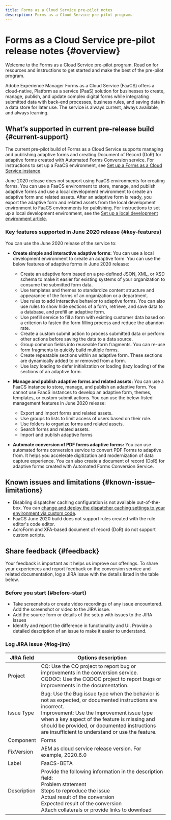 ```yaml
---
title: Forms as a Cloud Service pre-pilot notes
description: Forms as a Cloud Service pre-pilot program.
---
```


# Forms as a Cloud Service pre-pilot release notes {#overview}

Welcome to the Forms as a Cloud Service pre-pilot program. Read on for resources and instructions to get started and make the best of the pre-pilot program.

Adobe Experience Manager Forms as a Cloud Service (FaaCS) offers a cloud-native, Platform as a service (PaaS) solution for businesses to create, manage, publish, and update complex digital forms while integrating submitted data with back-end processes, business rules, and saving data in a data store for later use. The service is always current, always available, and always learning.

## What’s supported in current pre-release build {#current-support}

The current pre-pilot build of Forms as a Cloud Service supports managing and publishing adaptive forms and creating Document of Record (DoR) for adaptive forms created with Automated Forms Conversion service. For instructions to set up a FaaCS environment, see [Set up a Forms as a Cloud Service instance](setup-forms-cloud-service.md)

June 2020 release does not support using FaaCS environments for creating forms. You can use a FaaCS environment to store, manage, and publish adaptive forms and use a local development environment to create an adaptive form and related assets. After an adaptive form is ready, you export the adaptive form and related assets from the local development environment to FaaCS environments for publishing. For instructions to set up a local development environment, see the [Set up a local development environment article](setup-local-development-environment.md).

### Key features supported in June 2020 release {#key-features}

You can use the June 2020 release of the service to:

* **Create simple and interactive adaptive forms:** You can use a local development environment to create an adaptive form. You can use the below features of adaptive forms in June 2020 release:

  * Create an adaptive form based on a pre-defined JSON, XML, or XSD schema to make it easier for existing systems of your organization to consume the submitted form data.
  * Use templates and themes to standardize content structure and appearance of  the forms of an organization or a department.
  * Use rules to add interactive behavior to adaptive forms. You can also use  rules to show hide sections of a form, retrieve, and save data to a database,  and prefill an adaptive form.
  * Use prefill service to fill a form with existing customer data based on a  criterion to fasten the form filling process and reduce the abandon rate.
  * Create a custom submit action to process submitted data or perform other  actions before saving the data to a data source.
  * Group common fields into reuseable form fragments. You can re-use form  fragments to quickly build multiple forms.
  * Create repeatable sections within an adaptive form. These sections are  dynamically added to or removed from a form.
  * Use lazy loading to defer initialization or loading (lazy loading) of the sections of an adaptive form.

* **Manage and publish adaptive forms and related assets:** You can use a FaaCS instance to store, manage, and publish an adaptive form. You cannot use FaacS instances to develop an adaptive form, themes, templates, or custom submit actions. You can use the below-listed management features in June 2020 release:
    
  * Export and import forms and related assets. 
  * Use groups to lists to limit access of users based on their role.
  * Use folders to organize forms and related assets.
  * Search forms and related assets. 
  * Import and publish adaptive forms


* **Automate conversion of PDF forms adaptive forms:** You can use automated forms conversion service to convert PDF Forms to adaptive from. It helps you accelerate digitization and modernization of data capture experience. You can also create a document of record (DoR) for adaptive forms created with Automated Forms Conversion Service.


<!-- 

## Download the latest pre-pilot software builds {#latest-software}

Download the following software packages for the pre-pilot program to [set up local Forms as a Cloud Service development environment](setup-local-development-environment.md):

|Software   | Download links |
|---|---|
| AEM 6.5 QuickStart  | [AEM 6.5 QuickStart](https://artifactory.corp.adobe.com/artifactory/maven-aem-dev/com/day/cq/cq-quickstart/6.5.0/cq-quickstart-6.5.0.jar)   |
| AEM 6.5 Service Pack 5 (6.5.5)   | [AEM 6.5 Service Pack 5](https://experience.adobe.com/#/downloads/content/software-distribution/en/aem.html?package=/content/software-distribution/en/details.html/content/dam/aem/public/adobe/packages/cq650/servicepack/aem-service-pkg-6.5.5.zip)  |
| AEM 6.5 Forms add-on package  | [AEM Forms add-on package for Linux](https://experience.adobe.com/#/downloads/content/software-distribution/en/aem.html?package=/content/software-distribution/en/details.html/content/dam/aem/public/adobe/packages/cq650/servicepack/fd/AEM-FORMS-6.5.5.0-LX.zip), [AEM Forms add-on package for Windows](https://experience.adobe.com/#/downloads/content/software-distribution/en/aem.html?package=/content/software-distribution/en/details.html/content/dam/aem/public/adobe/packages/cq650/servicepack/fd/AEM-FORMS-6.5.5.0-WIN.zip), [AEM Forms add-on package for Mac OS X](https://experience.adobe.com/#/downloads/content/software-distribution/en/aem.html?package=/content/software-distribution/en/details.html/content/dam/aem/public/adobe/packages/cq650/servicepack/fd/AEM-FORMS-6.5.5.0-OSX.zip) | -->

## Known issues and limitations {#known-issue-limitations}

* Disabling dispatcher caching configuration is not available out-of-the-box. You can [change and deploy the dispatcher caching settings to your environment via custom code](setup-local-development-environment.md). 
* FaaCS June 2020 build does not support rules created with the rule editor's code editor.
* AcroForm and XFA-based document of record (DoR) do not support custom scripts.

## Share feedback {#feedback}

Your feedback is important as it helps us improve our offerings. To share your experiences and report feedback on the conversion service and related documentation, log a JIRA issue with the details listed in the table below.

### Before you start {#before-start}

* Take screenshots or create video recordings of any issue encountered. Add the screenshot or video to the JIRA issue.
* Add the source form or details of the setup with issues to the JIRA issues
* Identify and report the difference in functionality and UI. Provide a detailed description of an issue to make it easier to understand.

### Log JIRA issue {#log-jira}

| JIRA field  | Options description  |
|---|---|
| Project  | CQ: Use the CQ project to report bug or improvements in the conversion service. </br> CQDOC: Use the CQDOC project to report bugs or improvements in the documentation. |
| Issue Type  | Bug: Use the Bug issue type when the behavior is not as expected, or documented instructions are incorrect. </br> Improvement: Use the Improvement issue type when a key aspect of the feature is missing and should be provided, or documented instructions are insufficient to understand or use the feature.|
| Component  | Forms  |
| FixVersion  | AEM as cloud service release version. For example, 2020.6.0  |
| Label  | FaaCS-BETA  |
| Description  | Provide the following information in the description field: </br> Problem statement </br> Steps to reproduce the issue </br> Actual result of the conversion </br> Expected result of the conversion </br> Attach collaterals or provide links to download|
